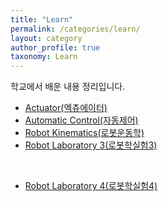 ```yaml
---
title: "Learn"
permalink: /categories/learn/
layout: category
author_profile: true
taxonomy: Learn
---
```


학교에서 배운 내용 정리입니다.  

* [Actuator(엑츄에이터)](/categories/learn/actuator)  
* [Automatic Control(자동제어)](/categories/learn/automatic-control)  
* [Robot Kinematics(로봇운동학)](/categories/learn/robot-kinematics)  
* [Robot Laboratory 3(로봇학실험3)](/categories/learn/robot-laboratory-3)  
<br/>

* [Robot Laboratory 4(로봇학실험4)](/categories/learn/robot-laboratory-4)


